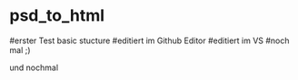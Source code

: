 # psd_to_html
#erster Test basic stucture
#editiert im Github Editor
#editiert im VS 
#noch mal ;)

und nochmal